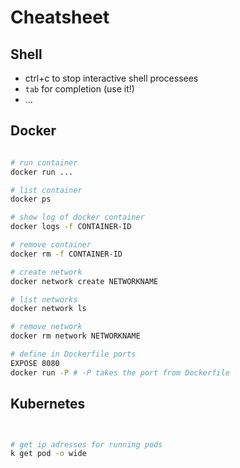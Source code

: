 # Cheatsheet

## Shell

* ctrl+c to stop interactive shell processees
* `tab` for completion (use it!)
* ...


## Docker

```bash

# run container
docker run ...

# list container
docker ps

# show log of docker container
docker logs -f CONTAINER-ID

# remove container
docker rm -f CONTAINER-ID

# create network
docker network create NETWORKNAME

# list networks
docker network ls

# remove network
docker rm network NETWORKNAME

# define in Dockerfile ports
EXPOSE 8080
docker run -P # -P takes the port from Dockerfile

```


## Kubernetes


```bash


# get ip adresses for running pods
k get pod -o wide

```